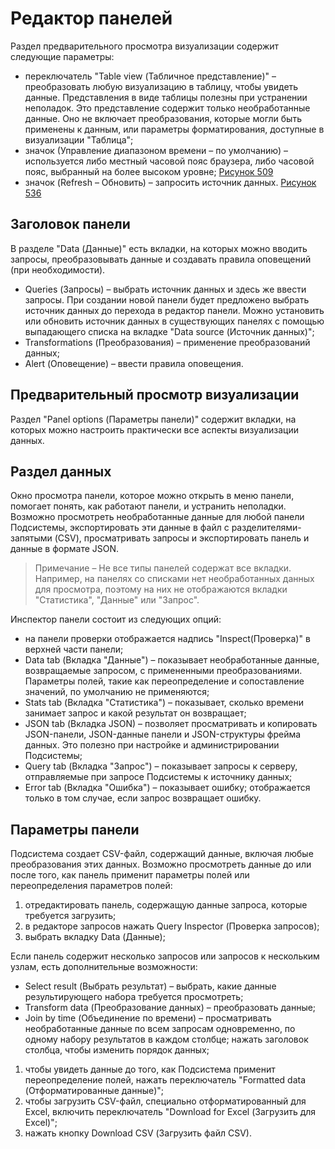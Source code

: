 # Редактор панелей

Раздел предварительного просмотра визуализации содержит следующие параметры:

- переключатель "Table view (Табличное представление)" – преобразовать любую визуализацию в таблицу, чтобы увидеть данные. Представления в виде таблицы полезны при устранении неполадок. Это представление содержит только необработанные данные. Оно не включает преобразования, которые могли быть применены к данным, или параметры форматирования, доступные в визуализации "Таблица";
- значок  (Управление диапазоном времени – по умолчанию) – используется либо местный часовой пояс браузера, либо часовой пояс, выбранный на более высоком уровне;
  [Рисунок 509](/image74.png)
- значок  (Refresh – Обновить) – запросить источник данных.
  [Рисунок 536](/image75.png)

## Заголовок панели

В разделе "Data (Данные)" есть вкладки, на которых можно вводить запросы, преобразовывать данные и создавать правила оповещений (при необходимости).

- Queries (Запросы) – выбрать источник данных и здесь же ввести запросы. При создании новой панели будет предложено выбрать источник данных до перехода в редактор панели. Можно установить или обновить источник данных в существующих панелях с помощью выпадающего списка на вкладке "Data source (Источник данных)";
- Transformations (Преобразования) – применение преобразований данных;
- Alert (Оповещение) – ввести правила оповещения.

## Предварительный просмотр визуализации

Раздел "Panel options (Параметры панели)" содержит вкладки, на которых можно настроить практически все аспекты визуализации данных.

## Раздел данных

Окно просмотра панели, которое можно открыть в меню панели, помогает понять, как работают панели, и устранить неполадки. Возможно просмотреть необработанные данные для любой панели Подсистемы, экспортировать эти данные в файл с разделителями-запятыми (CSV), просматривать запросы и экспортировать панель и данные в формате JSON.

> Примечание – Не все типы панелей содержат все вкладки. Например, на панелях со списками нет необработанных данных для просмотра, поэтому на них не отображаются вкладки "Статистика", "Данные" или "Запрос".

Инспектор панели состоит из следующих опций:

- на панели проверки отображается надпись "Inspect(Проверка)" в верхней части панели;
- Data tab (Вкладка "Данные") – показывает необработанные данные, возвращаемые запросом, с примененными преобразованиями. Параметры полей, такие как переопределение и сопоставление значений, по умолчанию не применяются;
- Stats tab (Вкладка "Статистика") – показывает, сколько времени занимает запрос и какой результат он возвращает;
- JSON tab (Вкладка JSON) – позволяет просматривать и копировать JSON-панели, JSON-данные панели и JSON-структуры фрейма данных. Это полезно при настройке и администрировании Подсистемы;
- Query tab (Вкладка "Запрос") – показывает запросы к серверу, отправляемые при запросе Подсистемы к источнику данных;
- Error tab (Вкладка "Ошибка") – показывает ошибку; отображается только в том случае, если запрос возвращает ошибку.

## Параметры панели

Подсистема создает CSV-файл, содержащий данные, включая любые преобразования этих данных. Возможно просмотреть данные до или после того, как панель применит параметры полей или переопределения параметров полей:

1. отредактировать панель, содержащую данные запроса, которые требуется загрузить;
2. в редакторе запросов нажать Query Inspector (Проверка запросов);
3. выбрать вкладку Data (Данные);

Если панель содержит несколько запросов или запросов к нескольким узлам, есть дополнительные возможности:

- Select result (Выбрать результат) – выбрать, какие данные результирующего набора требуется просмотреть;
- Transform data (Преобразование данных) – преобразовать данные;
- Join by time (Объединение по времени) – просматривать необработанные данные по всем запросам одновременно, по одному набору результатов в каждом столбце; нажать заголовок столбца, чтобы изменить порядок данных;
1. чтобы увидеть данные до того, как Подсистема применит переопределение полей, нажать переключатель "Formatted data (Отформатированные данные)";
2. чтобы загрузить CSV-файл, специально отформатированный для Excel, включить переключатель "Download for Excel (Загрузить для Excel)";
3. нажать кнопку Download CSV (Загрузить файл CSV).